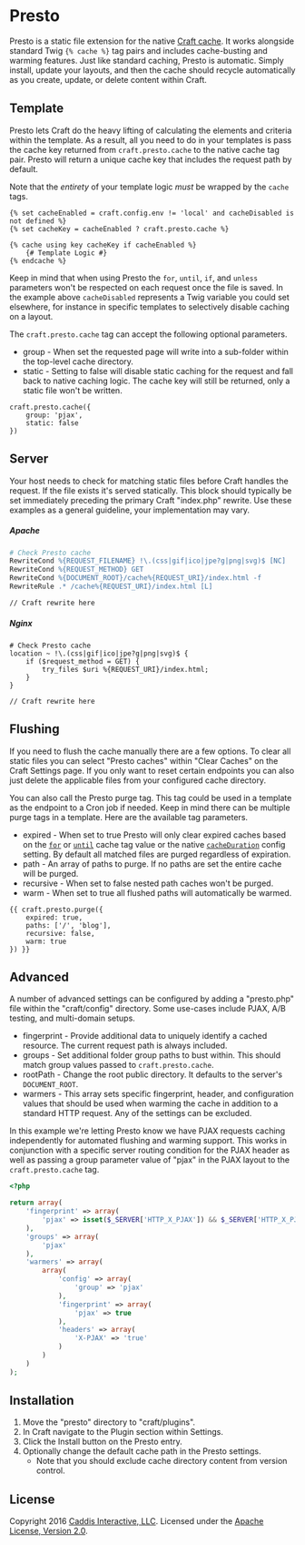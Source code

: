 # Presto

Presto is a static file extension for the native [Craft cache](https://craftcms.com/docs/templating/cache). It works alongside standard Twig `{% cache %}` tag pairs and includes cache-busting and warming features. Just like standard caching, Presto is automatic. Simply install, update your layouts, and then the cache should recycle automatically as you create, update, or delete content within Craft.

## Template

Presto lets Craft do the heavy lifting of calculating the elements and criteria within the template. As a result, all you need to do in your templates is pass the cache key returned from `craft.presto.cache` to the native cache tag pair. Presto will return a unique cache key that includes the request path by default.

Note that the *entirety* of your template logic *must* be wrapped by the `cache` tags.

```twig
{% set cacheEnabled = craft.config.env != 'local' and cacheDisabled is not defined %}
{% set cacheKey = cacheEnabled ? craft.presto.cache %}

{% cache using key cacheKey if cacheEnabled %}
	{# Template Logic #}
{% endcache %}
```

Keep in mind that when using Presto the `for`, `until`, `if`, and `unless` parameters won't be respected on each request once the file is saved. In the example above `cacheDisabled` represents a Twig variable you could set elsewhere, for instance in specific templates to selectively disable caching on a layout.

The `craft.presto.cache` tag can accept the following optional parameters.

* group - When set the requested page will write into a sub-folder within the top-level cache directory.
* static - Setting to false will disable static caching for the request and fall back to native caching logic. The cache key will still be returned, only a static file won't be written.

```twig
craft.presto.cache({
	group: 'pjax',
	static: false
})
```

## Server

Your host needs to check for matching static files before Craft handles the request. If the file exists it's served statically. This block should typically be set immediately preceding the primary Craft "index.php" rewrite. Use these examples as a general guideline, your implementation may vary.

##### Apache

```apache
# Check Presto cache
RewriteCond %{REQUEST_FILENAME} !\.(css|gif|ico|jpe?g|png|svg)$ [NC]
RewriteCond %{REQUEST_METHOD} GET
RewriteCond %{DOCUMENT_ROOT}/cache%{REQUEST_URI}/index.html -f
RewriteRule .* /cache%{REQUEST_URI}/index.html [L]

// Craft rewrite here
```

##### Nginx

```nginx
# Check Presto cache
location ~ !\.(css|gif|ico|jpe?g|png|svg)$ {
	if ($request_method = GET) {
		try_files $uri %{REQUEST_URI}/index.html;
	}
}

// Craft rewrite here
```

## Flushing

If you need to flush the cache manually there are a few options. To clear all static files you can select "Presto caches" within "Clear Caches" on the Craft Settings page. If you only want to reset certain endpoints you can also just delete the applicable files from your configured cache directory.

You can also call the Presto purge tag. This tag could be used in a template as the endpoint to a Cron job if needed. Keep in mind there can be multiple purge tags in a template. Here are the available tag parameters.

* expired - When set to true Presto will only clear expired caches based on the [`for`](https://craftcms.com/docs/templating/cache#for) or [`until`](https://craftcms.com/docs/templating/cache#until) cache tag value or the native [`cacheDuration`](https://craftcms.com/docs/config-settings#cacheDuration) config setting. By default all matched files are purged regardless of expiration.
* path - An array of paths to purge. If no paths are set the entire cache will be purged.
* recursive - When set to false nested path caches won't be purged.
* warm - When set to true all flushed paths will automatically be warmed.

```twig
{{ craft.presto.purge({
	expired: true,
	paths: ['/', 'blog'],
	recursive: false,
	warm: true
}) }}
```

## Advanced

A number of advanced settings can be configured by adding a "presto.php" file within the "craft/config" directory. Some use-cases include PJAX, A/B testing, and multi-domain setups.

* fingerprint - Provide additional data to uniquely identify a cached resource. The current request path is always included.
* groups - Set additional folder group paths to bust within. This should match group values passed to `craft.presto.cache`.
* rootPath - Change the root public directory. It defaults to the server's `DOCUMENT_ROOT`.
* warmers - This array sets specific fingerprint, header, and configuration values that should be used when warming the cache in addition to a standard HTTP request. Any of the settings can be excluded.

In this example we're letting Presto know we have PJAX requests caching independently for automated flushing and warming support. This works in conjunction with a specific server routing condition for the PJAX header as well as passing a group parameter value of "pjax" in the PJAX layout to the `craft.presto.cache` tag.

```php
<?php

return array(
	'fingerprint' => array(
		'pjax' => isset($_SERVER['HTTP_X_PJAX']) && $_SERVER['HTTP_X_PJAX'] === 'true'
	),
	'groups' => array(
		'pjax'
	),
	'warmers' => array(
		array(
			'config' => array(
				'group' => 'pjax'
			),
			'fingerprint' => array(
				'pjax' => true
			),
			'headers' => array(
				'X-PJAX' => 'true'
			)
		)
	)
);
```

## Installation

1. Move the "presto" directory to "craft/plugins".
2. In Craft navigate to the Plugin section within Settings.
3. Click the Install button on the Presto entry.
4. Optionally change the default cache path in the Presto settings.
	* Note that you should exclude cache directory content from version control.

## License

Copyright 2016 [Caddis Interactive, LLC](https://www.caddis.co). Licensed under the [Apache License, Version 2.0](https://github.com/caddis/presto/blob/master/LICENSE).